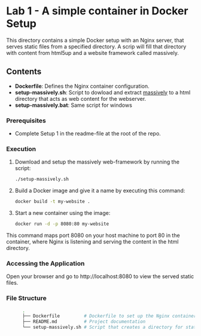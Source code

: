 # Lab 1 - A simple container in Docker Setup
This directory contains a simple Docker setup with an Nginx server, that serves static files from a specified directory. A scrip will fill that directory with content from html5up and a website framework called massively.

## Contents

- **Dockerfile**: Defines the Nginx container configuration.
- **setup-massively.sh**: Script to dowload and extract [massively](https://html5up.net/massively) to a html directory that acts as web content for the webserver.
- **setup-massively.bat**: Same script for windows


### Prerequisites

- Complete Setup 1 in the readme-file at the root of the repo.

### Execution

1.	Download and setup the massively web-framework by running the script:

      ```bash
      ./setup-massively.sh
2.	Build a Docker image and give it a name by executing this command:
      ```bash
      docker build -t my-website .
3.	Start a new container using the image:
      ```bash
      docker run -d -p 8080:80 my-website
      
This command maps port 8080 on your host machine to port 80 in the container, where Nginx is listening and serving the content in the html directory.

### Accessing the Application

Open your browser and go to http://localhost:8080 to view the served static files.

### File Structure
```bash
      .
      ├── Dockerfile         # Dockerfile to set up the Nginx container
      ├── README.md          # Project documentation
      └── setup-massively.sh # Script that creates a directory for static HTML files to be served
